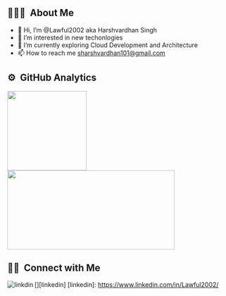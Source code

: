 ## 👨🏻‍💻 &nbsp;About Me

- 👋 Hi, I’m @Lawful2002 aka Harshvardhan Singh
- 👀 I’m interested in new techonlogies
- 🌱 I’m currently exploring Cloud Development and Architecture
- 📫 How to reach me sharshvardhan101@gmail.com

## ⚙️ &nbsp;GitHub Analytics

<p align="left">
<a href="https://github.com/Lawful2002">
  <img height="180em" src="https://github-readme-stats-eight-theta.vercel.app/api?username=Lawful2002&show_icons=true&theme=algolia&include_all_commits=true&count_private=true"/>
  <img height="180em" width = "380em" src="https://github-readme-stats-eight-theta.vercel.app/api/top-langs/?username=Lawful2002&layout=compact&langs_count=8&theme=algolia"/>
</a>
</p>

 ## 🤝🏻 &nbsp;Connect with Me

[<img align="left" alt="linkdin" src="https://img.shields.io/badge/LinkedIn-0077B5?style=for-the-badge&logo=linkedin&logoColor=white" />][linkedin]
[linkedin]: https://www.linkedin.com/in/Lawful2002/

<!---
Lawful2002/Lawful2002 is a ✨ special ✨ repository because its `README.md` (this file) appears on your GitHub profile.
You can click the Preview link to take a look at your changes.
--->
